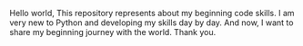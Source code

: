 Hello world,
This repository represents about my beginning code skills. I am very new to Python and developing  my skills day by day.
And now, I want to share my beginning journey with the world.
Thank you.
